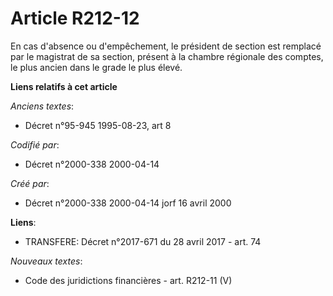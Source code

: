 # Article R212-12

En cas d'absence ou d'empêchement, le président de section est remplacé par le magistrat de sa section, présent à la chambre
régionale des comptes, le plus ancien dans le grade le plus élevé.

**Liens relatifs à cet article**

_Anciens textes_:

  - Décret n°95-945 1995-08-23, art 8

_Codifié par_:

  - Décret n°2000-338 2000-04-14

_Créé par_:

  - Décret n°2000-338 2000-04-14 jorf 16 avril 2000

**Liens**:

  - TRANSFERE: Décret n°2017-671 du 28 avril 2017 - art. 74

_Nouveaux textes_:

  - Code des juridictions financières - art. R212-11 (V)
